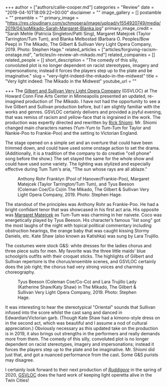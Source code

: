 +++
author = ["authors/callie-cooper.md"]
categories = "Review"
date = "2019-04-10T18:09:22+00:00"
disclaimer = ""
image_gallery = []
postamble = ""
preamble = ""
primary_image = "https://res.cloudinary.com/schmopera/image/upload/v1554920749/media/2019/04/sqMikado-Sarah-Margaret-Blanka.jpg"
primary_image_credit = "Sarah Mehle (Patricia Singleton/Patti Sing), Margaret Matejcek (Taylor Tarrington/Tum Tum), and Blanka Melbostad (Barbara O. Peoples/Bow Peep) in The Mikado, The Gilbert & Sullivan Very Light Opera Company, 2019. Photo: Stephen Hage."
related_articles = ["articles/forgiving-racism-onstage.md", "articles/in-review-ah-mikado.md"]
related_companies = []
related_people = []
short_description = "The comedy of this silly, convoluted plot is no longer dependent on racist stereotypes, imagery and impersonations; instead it forces the players step up to the plate and be imaginative."
slug = "very-light-indeed-the-mikado-in-the-midwest"
title = "Very light indeed: The Mikado in the Midwest"
youtube_url = ""

+++
The [Gilbert and Sullivan Very Light Opera Company](https://gsvloc.org/) (GSVLOC) at The Howard Conn Fine Arts Center in Minneapolis presented an updated, re-imagined production of _The Mikado_. I have not had the opportunity to see a live Gilbert and Sullivan production before, but I am slightly familiar with the works and genres. GSVLOC certainly delivers and provided a joyful evening, that was remiss of racism and yellow-face that is ingrained in the work. The production was expertly directed and rewritten by [Rick Shiomi](https://rickshiomi.com/). Mr. Shiomi changed main characters names (Yum-Yum to Tum-Tum for Taylor and Nankie-Poo to Frankie-Poo) and the setting to Victorian England.

The stage opened on a simple set and an overture that could have been trimmed down, and could have used some onstage action to set the drama. (Additionally, it is a tradition of the company to do creative "cell phone" song before the show.) The set stayed the same for the whole show and could have used some variety. The lighting was stylized and especially effective during Tum Tum's aria, "The sun whose rays are all ablaze."

<figure data-type="image"{{% md %}}![](https://res.cloudinary.com/schmopera/image/upload/v1554920982/media/2019/04/Mikado-.jpg){{% /md %}}

<figcaption>Anthony Rohr Franklyn (Pool of Hanover/Frankie-Poo), Margaret Matejcek (Taylor Tarrington/Tum Tum), and Tyus Beeson (Coleman Coe/Co Co)in The Mikado, The Gilbert & Sullivan Very Light Opera Company, 2019. Photo: Stephen Hage.</figcaption>

</figure>

The standout of the principles was Anthony Rohr as Frankie-Poo. He had a bright confidant tenor that was showcased in his first act aria. His opposite was [Margaret Matejcek](https://www.margaretmatejcek.com/) as Tum-Tum was charming in her naivete. Coco was energetically played by Tyus Beeson. His character’s famous "list song" got the most laughs of the night with topical political commentary including obstruction hearings, the orange baby that was caught kissing Stormy Daniels, etc. Kate Shaw (also known as Katishka) was sung by Lara Trujillo.

The costumes were stock G&S: white dresses for the ladies chorus and three piece suits for men. My favorite was the three little maids' blue schoolgirls outfits with their croquet sticks. The highlights of Gilbert and Sullivan repertoire is the chorus/ensemble scenes, and GSVLOC certainly does the job right; the chorus had very strong voices and charming choreography.

<figure data-type="image"{{% md %}}![](https://res.cloudinary.com/schmopera/image/upload/v1554920922/media/2019/04/Mikado-Tyus-Lara.jpg){{% /md %}}

<figcaption>Tyus Beeson (Coleman Coe/Co-Co) and Lara Trujillo Lady (Katherine Shaw/Katy Shaw) in The Mikado, The Gilbert & Sullivan Very Light Opera Company, 2019. Photo: Stephen Hage.</figcaption>

</figure>

It was interesting to hear the stereotypical "Oriental" sounds that Sullivan infused into the score whilst the cast sang and danced in  Edwardian/Victorian garb. (Though Kate Shaw had a kimono-style dress on in the second act, which was beautiful and I assume a nod of cultural appreciation.) Obviously necessary as this updated take on the production is in 2019, it also brings out strengths in the performers and really demands more from them. The comedy of this silly, convoluted plot is no longer dependent on racist stereotypes, imagery and impersonations; instead it forces the players step up to the plate and be imaginative. Mr. Shiomi did just that, and got a nuanced performance from the cast. Some G&S purists may disagree.

I certainly look forward to their next production of [_Ruddigore_](https://gsvloc.org/on-stage/future-shows/) in the spring of 2020, [GSVLOC](https://gsvloc.org/) does the hard work of keeping light operetta alive in the Twin Cities!